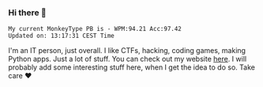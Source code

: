### Hi there 👋
<!-- PB START -->
```
My current MonkeyType PB is - WPM:94.21 Acc:97.42
Updated on: 13:17:31 CEST Time
```
<!-- PB END -->
I'm an IT person, just overall. I like CTFs, hacking, coding games, making Python apps. Just a lot of stuff.
You can check out my website [here](https://skill3472.github.io/).
I will probably add some interesting stuff here, when I get the idea to do so. Take care ❤️
